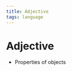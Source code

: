 ```yaml
---
title: Adjective
tags: language
---
```


# Adjective
- Properties of objects


























